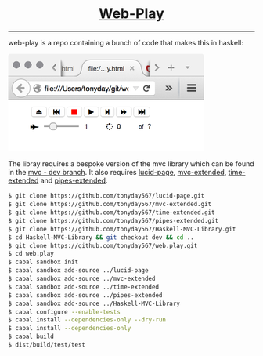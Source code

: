 <h1 align="center">
    <a href="https://github.com/tonyday567/web-play">
        Web-Play
    </a>
</h1>

<hr>

web-play is a repo containing a bunch of code that makes this in haskell:

<img src="./test/play.png" alt="alt text" width="400">

The libray requires a bespoke version of the mvc library which can be found in the [mvc - dev branch][]. It also requires [lucid-page][], [mvc-extended][], [time-extended][] and [pipes-extended][].

``` sh
$ git clone https://github.com/tonyday567/lucid-page.git
$ git clone https://github.com/tonyday567/mvc-extended.git
$ git clone https://github.com/tonyday567/time-extended.git
$ git clone https://github.com/tonyday567/pipes-extended.git
$ git clone https://github.com/tonyday567/Haskell-MVC-Library.git
$ cd Haskell-MVC-Library && git checkout dev && cd ..
$ git clone https://github.com/tonyday567/web.play.git
$ cd web.play
$ cabal sandbox init
$ cabal sandbox add-source ../lucid-page
$ cabal sandbox add-source ../mvc-extended
$ cabal sandbox add-source ../time-extended
$ cabal sandbox add-source ../pipes-extended
$ cabal sandbox add-source ../Haskell-MVC-Library
$ cabal configure --enable-tests
$ cabal install --dependencies-only --dry-run
$ cabal install --dependencies-only
$ cabal build
$ dist/build/test/test
```

[mvc - dev branch]: https://github.com/tonyday567/Haskell-MVC-Library/tree/dev
[lucid-page]: https://github.com/tonyday567/lucid-page
[mvc-extended]: https://github.com/tonyday567/mvc-extended
[time-extended]: https://github.com/tonyday567/time-extended
[pipes-extended]: https://github.com/tonyday567/pipes-extended
